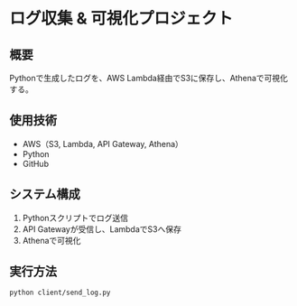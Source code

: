 # ログ収集 & 可視化プロジェクト

##  概要
Pythonで生成したログを、AWS Lambda経由でS3に保存し、Athenaで可視化する。

##  使用技術
- AWS（S3, Lambda, API Gateway, Athena）
- Python
- GitHub

##  システム構成
1. Pythonスクリプトでログ送信
2. API Gatewayが受信し、LambdaでS3へ保存
3. Athenaで可視化

##  実行方法
```bash
python client/send_log.py

